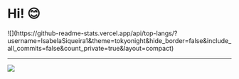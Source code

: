 <h1>Hi! 😊 </h1>
![](https://github-readme-stats.vercel.app/api/top-langs/?username=IsabelaSiqueira1&theme=tokyonight&hide_border=false&include_all_commits=false&count_private=true&layout=compact)

---
<div> 
    <a href="https://www.linkedin.com/in/isabela-siqueira-28a85a17b/" target="_blank"><img src="https://img.shields.io/badge/-LinkedIn-%230077B5?style=for-the-badge&logo=linkedin&logoColor=white" target="_blank"></a>
</div>  


